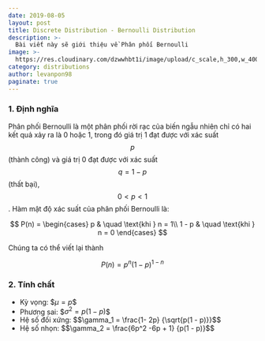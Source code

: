 ```yaml
---
date: 2019-08-05
layout: post
title: Discrete Distribution - Bernoulli Distribution
description: >-
  Bài viết này sẽ giới thiệu về Phân phối Bernoulli
image: >-
  https://res.cloudinary.com/dzwwhbt1i/image/upload/c_scale,h_300,w_400/v1569262338/poisson_kecvc9.png
category: distributions
author: levanpon98
paginate: true
---
```


### 1. Định nghĩa

Phân phối Bernoulli là một phân phối rời rạc của biến ngẫu nhiên chỉ có hai kết quả xảy ra là 0 hoặc 1, trong đó giá trị 1 đạt được với xác suất $$p$$ (thành công) và giá trị 0 đạt được với xác suất $$q = 1 - p$$ (thất bại), $$0 < p < 1$$. Hàm mật độ xác suất của phân phối Bernoulli là:

$$
P(n) = 
 \begin{cases}
      p     & \quad \text{khi } n = 1\\
      1 - p  & \quad \text{khi } n = 0
 \end{cases}
$$

Chúng ta có thể viết lại thành

$$P(n) = p^n(1 - p)^{1 - n}$$

### 2. Tính chất

- Kỳ vọng: \$$\mu = p$$
- Phương sai: \$$\sigma^2 = p(1 - p)$$
- Hệ số đối xứng: \$$\gamma_1 = \frac{1- 2p} {\sqrt{p(1 - p)}}$$
- Hệ số nhọn: \$$\gamma_2 = \frac{6p^2 -6p + 1} {p(1 - p)}$$